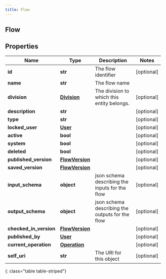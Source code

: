 ```yaml
---
title: Flow
---
```

## Flow

## Properties

|Name | Type | Description | Notes|
|------------ | ------------- | ------------- | -------------|
| **id** | **str** | The flow identifier | [optional] |
| **name** | **str** | The flow name | |
| **division** | [**Division**](Division.html) | The division to which this entity belongs. | [optional] |
| **description** | **str** |  | [optional] |
| **type** | **str** |  | [optional] |
| **locked_user** | [**User**](User.html) |  | [optional] |
| **active** | **bool** |  | [optional] |
| **system** | **bool** |  | [optional] |
| **deleted** | **bool** |  | [optional] |
| **published_version** | [**FlowVersion**](FlowVersion.html) |  | [optional] |
| **saved_version** | [**FlowVersion**](FlowVersion.html) |  | [optional] |
| **input_schema** | **object** | json schema describing the inputs for the flow | [optional] |
| **output_schema** | **object** | json schema describing the outputs for the flow | [optional] |
| **checked_in_version** | [**FlowVersion**](FlowVersion.html) |  | [optional] |
| **published_by** | [**User**](User.html) |  | [optional] |
| **current_operation** | [**Operation**](Operation.html) |  | [optional] |
| **self_uri** | **str** | The URI for this object | [optional] |
{: class="table table-striped"}



